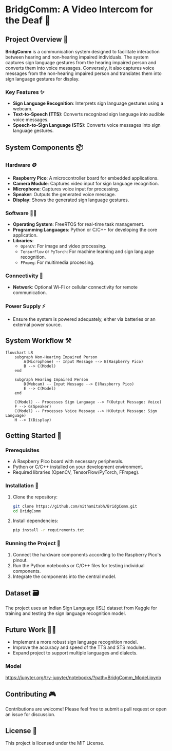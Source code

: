 # BridgComm: A Video Intercom for the Deaf 🧏

## Project Overview 💼

**BridgComm** is a communication system designed to facilitate interaction between hearing and non-hearing impaired individuals. The system captures sign language gestures from the hearing impaired person and converts them into voice messages. Conversely, it also captures voice messages from the non-hearing impaired person and translates them into sign language gestures for display.

### Key Features ✨
- **Sign Language Recognition**: Interprets sign language gestures using a webcam.
- **Text-to-Speech (TTS)**: Converts recognized sign language into audible voice messages.
- **Speech-to-Sign Language (STS)**: Converts voice messages into sign language gestures.

## System Components 📦

### Hardware 🪙
- **Raspberry Pico**: A microcontroller board for embedded applications.
- **Camera Module**: Captures video input for sign language recognition.
- **Microphone**: Captures voice input for processing.
- **Speaker**: Outputs the generated voice message.
- **Display**: Shows the generated sign language gestures.

### Software 🧑‍💻
- **Operating System**: FreeRTOS for real-time task management.
- **Programming Languages**: Python or C/C++ for developing the core application.
- **Libraries**: 
  - `OpenCV`: For image and video processing.
  - `TensorFlow` or `PyTorch`: For machine learning and sign language recognition.
  - `FFmpeg`: For multimedia processing.

### Connectivity 🤝
- **Network**: Optional Wi-Fi or cellular connectivity for remote communication.

### Power Supply ⚡
- Ensure the system is powered adequately, either via batteries or an external power source.

## System Workflow ⚒️

```mermaid
flowchart LR
    subgraph Non-Hearing Impaired Person
        A(Microphone) -- Input Message --> B(Raspberry Pico)
        B --> C(Model)
    end

    subgraph Hearing Impaired Person
        D(Webcam) -- Input Message --> E(Raspberry Pico)
        E --> C(Model)
    end

    C(Model) -- Processes Sign Language --> F(Output Message: Voice)
    F --> G(Speaker)
    C(Model) -- Processes Voice Message --> H(Output Message: Sign Language)
    H --> I(Display)
```

## Getting Started 🚀

### Prerequisites
- A Raspberry Pico board with necessary peripherals.
- Python or C/C++ installed on your development environment.
- Required libraries (OpenCV, TensorFlow/PyTorch, FFmpeg).

### Installation 📩
1. Clone the repository:
    ```bash
    git clone https://github.com/nithamitabh/BridgComm.git
    cd BridgComm
    ```
2. Install dependencies:
    ```bash
    pip install -r requirements.txt
    ```

### Running the Project 💨
1. Connect the hardware components according to the Raspberry Pico's pinout.
2. Run the Python notebooks or C/C++ files for testing individual components.
3. Integrate the components into the central model.

## Dataset 🗃️
The project uses an Indian Sign Language (ISL) dataset from Kaggle for training and testing the sign language recognition model.

## Future Work 🧑‍🏭
- Implement a more robust sign language recognition model.
- Improve the accuracy and speed of the TTS and STS modules.
- Expand project to support multiple languages and dialects.
### Model
https://jupyter.org/try-jupyter/notebooks/?path=BridgComm_Model.ipynb

## Contributing 🎮
Contributions are welcome! Please feel free to submit a pull request or open an issue for discussion.

## License 📃
This project is licensed under the MIT License.
